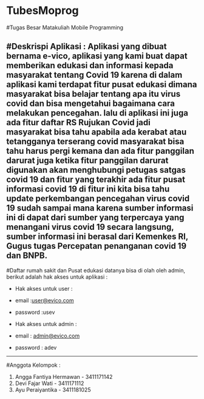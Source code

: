 # TubesMoprog

#Tugas Besar Matakuliah Mobile Programming

#Deskrispi Aplikasi : 
Aplikasi yang dibuat bernama e-vico, aplikasi yang kami buat dapat memberikan edukasi dan informasi kepada masyarakat
tentang Covid 19 karena di dalam aplikasi kami terdapat fitur pusat edukasi dimana masyarakat bisa 
belajar tentang apa itu virus covid dan bisa mengetahui bagaimana cara melakukan pencegahan.
lalu di aplikasi ini juga ada  fitur daftar RS Rujukan Covid jadi masyarakat bisa tahu apabila ada kerabat atau tetangganya 
terserang covid masyarakat bisa tahu harus pergi kemana dan ada fitur panggilan darurat juga ketika fitur panggilan darurat digunakan
akan menghubungi petugas satgas covid 19 dan fitur yang terakhir ada fitur pusat informasi covid 19 di fitur ini kita bisa tahu update perkembangan 
pencegahan virus covid 19 sudah sampai mana karena sumber informasi ini di dapat dari sumber yang terpercaya yang menangani virus covid 19
secara langsung, sumber informasi ini berasal dari Kemenkes RI, Gugus tugas Percepatan penanganan covid 19 dan BNPB.
----------------------------------------------------------------------------------------------------------------------------------------

#Daftar rumah sakit dan Pusat edukasi datanya bisa di olah oleh admin, berikut adalah hak akses untuk aplikasi :
- Hak akses untuk user :
 - email :user@evico.com
 - password :usev

- Hak akses untuk admin :
 - email : admin@evico.com
 - password : adev

---------------------------------------------------------------------------------------------------------------------------------------
#Anggota Kelompok :
1. Angga Fantiya Hermawan - 3411171142
2. Devi Fajar Wati - 3411171112
3. Ayu Peraiyantika - 3411181025
